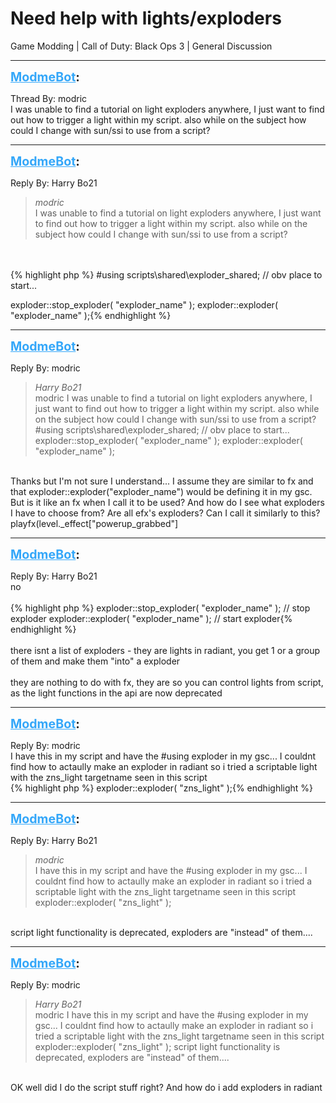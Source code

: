 # Need help with lights/exploders
Game Modding | Call of Duty: Black Ops 3 | General Discussion

---
<strong style="font-size: 1.4em;"><span style="text-decoration: underline;text-decoration-color: #34a7f9;"><span style="color:#34a7f9;">ModmeBot</span></span>:</strong>

<p>Thread By: modric<br />I was unable to find a tutorial on light exploders anywhere, I just want to find out how to trigger a light within my script. also while on the subject how could I change with sun/ssi to use from a script?</p>

---
<strong style="font-size: 1.4em;"><span style="text-decoration: underline;text-decoration-color: #34a7f9;"><span style="color:#34a7f9;">ModmeBot</span></span>:</strong>

<p>Reply By: Harry Bo21<br /><blockquote><em>modric</em><br />I was unable to find a tutorial on light exploders anywhere, I just want to find out how to trigger a light within my script. also while on the subject how could I change with sun/ssi to use from a script?</blockquote><br /> <br />{% highlight php %}
#using scripts\shared\exploder_shared; // obv place to start...

exploder::stop_exploder( "exploder_name" );
exploder::exploder( "exploder_name" );{% endhighlight %}
</p>

---
<strong style="font-size: 1.4em;"><span style="text-decoration: underline;text-decoration-color: #34a7f9;"><span style="color:#34a7f9;">ModmeBot</span></span>:</strong>

<p>Reply By: modric<br /><blockquote><em>Harry Bo21</em><br />modric I was unable to find a tutorial on light exploders anywhere, I just want to find out how to trigger a light within my script. also while on the subject how could I change with sun/ssi to use from a script?   #using scripts\shared\exploder_shared; // obv place to start... exploder::stop_exploder( &quot;exploder_name&quot; ); exploder::exploder( &quot;exploder_name&quot; );</blockquote><br />Thanks but I&#39;m not sure I understand... I assume they are similar to fx and that exploder::exploder(&quot;exploder_name&quot;) would be defining it in my gsc. But is it like an fx when I call it to be used? And how do I see what exploders I have to choose from? Are all efx&#39;s exploders? Can I call it similarly to this? <br />playfx(level._effect[&quot;powerup_grabbed&quot;]</p>

---
<strong style="font-size: 1.4em;"><span style="text-decoration: underline;text-decoration-color: #34a7f9;"><span style="color:#34a7f9;">ModmeBot</span></span>:</strong>

<p>Reply By: Harry Bo21<br />no<br /> <br />{% highlight php %}
exploder::stop_exploder( "exploder_name" ); // stop exploder
exploder::exploder( "exploder_name" ); // start exploder{% endhighlight %}
 <br /> <br />there isnt a list of exploders - they are lights in radiant, you get 1 or a group of them and make them &quot;into&quot; a exploder<br /> <br />they are nothing to do with fx, they are so you can control lights from script, as the light functions in the api are now deprecated</p>

---
<strong style="font-size: 1.4em;"><span style="text-decoration: underline;text-decoration-color: #34a7f9;"><span style="color:#34a7f9;">ModmeBot</span></span>:</strong>

<p>Reply By: modric<br />I have this in my script and have the #using exploder in my gsc... I couldnt find how to actaully make an exploder in radiant so i tried a scriptable light with the zns_light targetname seen in this script<br />{% highlight php %}
exploder::exploder( "zns_light" );{% endhighlight %}
</p>

---
<strong style="font-size: 1.4em;"><span style="text-decoration: underline;text-decoration-color: #34a7f9;"><span style="color:#34a7f9;">ModmeBot</span></span>:</strong>

<p>Reply By: Harry Bo21<br /><blockquote><em>modric</em><br />I have this in my script and have the #using exploder in my gsc... I couldnt find how to actaully make an exploder in radiant so i tried a scriptable light with the zns_light targetname seen in this script exploder::exploder( &quot;zns_light&quot; );</blockquote><br /> script light functionality is deprecated, exploders are &quot;instead&quot; of them....</p>

---
<strong style="font-size: 1.4em;"><span style="text-decoration: underline;text-decoration-color: #34a7f9;"><span style="color:#34a7f9;">ModmeBot</span></span>:</strong>

<p>Reply By: modric<br /><blockquote><em>Harry Bo21</em><br />modric I have this in my script and have the #using exploder in my gsc... I couldnt find how to actaully make an exploder in radiant so i tried a scriptable light with the zns_light targetname seen in this script exploder::exploder( &quot;zns_light&quot; );  script light functionality is deprecated, exploders are &quot;instead&quot; of them....</blockquote><br /> OK well did I do the script stuff right? And how do i add exploders in radiant</p>
